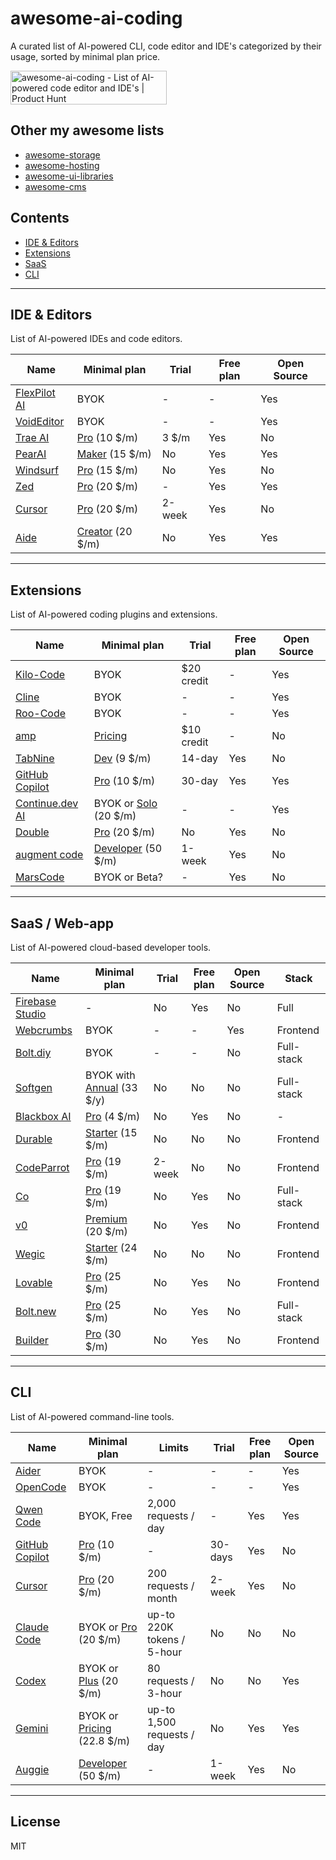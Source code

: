 # awesome-ai-coding

A curated list of AI-powered CLI, code editor and IDE's categorized by their usage, sorted by minimal plan price.

<a href="https://www.producthunt.com/products/awesome-ai-coding?embed=true&utm_source=badge-featured&utm_medium=badge&utm_source=badge-awesome&#0045;ai&#0045;coding" target="_blank"><img src="https://api.producthunt.com/widgets/embed-image/v1/featured.svg?post_id=1008787&theme=light&t=1756027113949" alt="awesome&#0045;ai&#0045;coding - List&#0032;of&#0032;AI&#0045;powered&#0032;code&#0032;editor&#0032;and&#0032;IDE&#0039;s | Product Hunt" style="width: 250px; height: 54px;" width="250" height="54" /></a>

## Other my awesome lists

- [awesome-storage](https://github.com/dalisoft/awesome-storage)
- [awesome-hosting](https://github.com/dalisoft/awesome-hosting)
- [awesome-ui-libraries](https://github.com/dalisoft/awesome-ui-libraries)
- [awesome-cms](https://github.com/dalisoft/awesome-cms)

## Contents

- [IDE & Editors](#ide--editors)
- [Extensions](#extensions)
- [SaaS](#saas--web-app)
- [CLI](#cli)

---

## IDE & Editors

List of AI-powered IDEs and code editors.

| Name                                 | Minimal plan                                    | Trial  | Free plan | Open Source |
| ------------------------------------ | ----------------------------------------------- | ------ | --------- | ----------- |
| [FlexPilot AI](https://flexpilot.ai) | BYOK                                            | -      | -         | Yes         |
| [VoidEditor](https://voideditor.com) | BYOK                                            | -      | -         | Yes         |
| [Trae AI](https://trae.ai)           | [Pro](https://www.trae.ai/pricing) (10 \$/m)    | 3 \$/m | Yes       | No          |
| [PearAI](https://trypear.ai)         | [Maker](https://trypear.ai/pricing) (15 \$/m)   | No     | Yes       | Yes         |
| [Windsurf](https://windsurf.com)     | [Pro](https://windsurf.com/pricing) (15 \$/m)   | No     | Yes       | No          |
| [Zed](https://zed.dev)               | [Pro](https://zed.dev/pricing) (20 \$/m)        | -      | Yes       | Yes         |
| [Cursor](https://www.cursor.com)     | [Pro](https://www.cursor.com/pricing) (20 \$/m) | 2-week | Yes       | No          |
| [Aide](https://aide.dev)             | [Creator](https://aide.dev/pricing) (20 \$/m)   | No     | Yes       | Yes         |

---

## Extensions

List of AI-powered coding plugins and extensions.

| Name                                                                                              | Minimal plan                                               | Trial      | Free plan | Open Source |
| ------------------------------------------------------------------------------------------------- | ---------------------------------------------------------- | ---------- | --------- | ----------- |
| [Kilo-Code](https://kilocode.ai/users/sign_up?referral-code=e5be975c-9c80-4370-8547-8a7a18c4a275) | BYOK                                                       | $20 credit | -         | Yes         |
| [Cline](https://github.com/cline/cline)                                                           | BYOK                                                       | -          | -         | Yes         |
| [Roo-Code](https://github.com/RooVetGit/Roo-Code)                                                 | BYOK                                                       | -          | -         | Yes         |
| [amp](https://ampcode.com)                                                                        | [Pricing](https://ampcode.com/manual#pricing)              | $10 credit | -         | No          |
| [TabNine](https://www.tabnine.com)                                                                | [Dev](https://www.tabnine.com/pricing) (9 \$/m)            | 14-day     | Yes       | No          |
| [GitHub Copilot](https://github.com/features/copilot)                                             | [Pro](https://github.com/features/copilot/plans) (10 \$/m) | 30-day     | Yes       | Yes         |
| [Continue.dev AI](https://continue.dev)                                                           | BYOK or [Solo](https://hub.continue.dev/pricing) (20 \$/m) | -          | -         | Yes         |
| [Double](https://double.bot)                                                                      | [Pro](https://docs.double.bot/pricing) (20 \$/m)           | No         | Yes       | No          |
| [augment code](https://www.augmentcode.com)                                                       | [Developer](https://www.augmentcode.com/pricing) (50 \$/m) | 1-week     | Yes       | No          |
| [MarsCode](https://www.marscode.com)                                                              | BYOK or Beta?                                              | -          | Yes       | No          |

---

## SaaS / Web-app

List of AI-powered cloud-based developer tools.

| Name                                        | Minimal plan                                             | Trial  | Free plan | Open Source | Stack      |
| ------------------------------------------- | -------------------------------------------------------- | ------ | --------- | ----------- | ---------- |
| [Firebase Studio](https://firebase.studio/) | -                                                        | No     | Yes       | No          | Full       |
| [Webcrumbs](https://www.webcrumbs.org)      | BYOK                                                     | -      | -         | Yes         | Frontend   |
| [Bolt.diy](https://bolt.diy)                | BYOK                                                     | -      | -         | No          | Full-stack |
| [Softgen](https://softgen.ai)               | BYOK with [Annual](https://softgen.ai/pricing) (33 \$/y) | No     | No        | No          | Full-stack |
| [Blackbox AI](https://blackbox.ai)          | [Pro](https://www.blackbox.ai/pricing) (4 \$/m)          | No     | Yes       | No          | -          |
| [Durable](https://durable.co)               | [Starter](https://durable.co/pricing) (15 \$/m)          | No     | No        | No          | Frontend   |
| [CodeParrot](https://codeparrot.ai)         | [Pro](https://codeparrot.ai/pricing) (19 \$/m)           | 2-week | No        | No          | Frontend   |
| [Co](https://www.co.dev)                    | [Pro](https://www.co.dev/pricing) (19 \$/m)              | No     | Yes       | No          | Full-stack |
| [v0](https://v0.app)                        | [Premium](https://v0.app/pricing) (20 \$/m)              | No     | Yes       | No          | Frontend   |
| [Wegic](https://wegic.ai)                   | [Starter](https://wegic.ai/pricing) (24 \$/m)            | No     | No        | No          | Frontend   |
| [Lovable](https://lovable.dev)              | [Pro](https://lovable.dev/pricing) (25 \$/m)             | No     | Yes       | No          | Frontend   |
| [Bolt.new](https://bolt.new)                | [Pro](https://bolt.new/pricing) (25 \$/m)                | No     | Yes       | No          | Full-stack |
| [Builder](https://builder.io)               | [Pro](https://www.builder.io/m/pricing) (30 \$/m)        | No     | Yes       | No          | Frontend   |

---

## CLI

List of AI-powered command-line tools.

| Name                                                     | Minimal plan                                                 | Limits                     | Trial   | Free plan | Open Source |
| -------------------------------------------------------- | ------------------------------------------------------------ | -------------------------- | ------- | --------- | ----------- |
| [Aider](https://aider.chat)                              | BYOK                                                         | -                          | -       | -         | Yes         |
| [OpenCode](https://github.com/sst/opencode)              | BYOK                                                         | -                          | -       | -         | Yes         |
| [Qwen Code](https://github.com/QwenLM/qwen-code)         | BYOK, Free                                                   | 2,000 requests / day       | -       | Yes       | Yes         |
| [GitHub Copilot](https://github.com/features/copilot)    | [Pro](https://github.com/features/copilot/plans) (10 \$/m)   | -                          | 30-days | Yes       | No          |
| [Cursor](https://cursor.com/cli)                         | [Pro](https://www.cursor.com/pricing) (20 \$/m)              | 200 requests / month       | 2-week  | Yes       | No          |
| [Claude Code](https://github.com/anthropics/claude-code) | BYOK or [Pro](https://www.anthropic.com/pricing) (20 \$/m)   | up-to 220K tokens / 5-hour | No      | No        | No          |
| [Codex](https://github.com/openai/codex)                 | BYOK or [Plus](https://openai.com/chatgpt/pricing) (20 \$/m) | 80 requests / 3-hour       | No      | No        | Yes         |
| [Gemini](https://github.com/google-gemini/gemini-cli)    | BYOK or [Pricing](https://codeassist.google) (22.8 \$/m)     | up-to 1,500 requests / day | No      | Yes       | Yes         |
| [Auggie](https://docs.augmentcode.com/cli)               | [Developer](https://www.augmentcode.com/pricing) (50 \$/m)   | -                          | 1-week  | Yes       | No          |

---

## License

MIT
